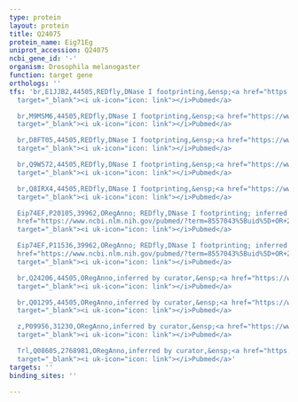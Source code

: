```yaml
---
type: protein
layout: protein
title: Q24075
protein_name: Eig71Eg
uniprot_accession: Q24075
ncbi_gene_id: '-'
organism: Drosophila melanogaster
function: target gene
orthologs: ''
tfs: 'br,E1JJB2,44505,REDfly,DNase I footprinting,&ensp;<a href="https://www.ncbi.nlm.nih.gov/pubmed/?term=8954742%5Buid%5D+OR+20965965%5Buid%5D"
  target="_blank"><i uk-icon="icon: link"></i>Pubmed</a>

  br,M9MSM6,44505,REDfly,DNase I footprinting,&ensp;<a href="https://www.ncbi.nlm.nih.gov/pubmed/?term=8954742%5Buid%5D+OR+20965965%5Buid%5D"
  target="_blank"><i uk-icon="icon: link"></i>Pubmed</a>

  br,D8FT05,44505,REDfly,DNase I footprinting,&ensp;<a href="https://www.ncbi.nlm.nih.gov/pubmed/?term=8954742%5Buid%5D+OR+20965965%5Buid%5D"
  target="_blank"><i uk-icon="icon: link"></i>Pubmed</a>

  br,Q9W572,44505,REDfly,DNase I footprinting,&ensp;<a href="https://www.ncbi.nlm.nih.gov/pubmed/?term=8954742%5Buid%5D+OR+20965965%5Buid%5D"
  target="_blank"><i uk-icon="icon: link"></i>Pubmed</a>

  br,Q8IRX4,44505,REDfly,DNase I footprinting,&ensp;<a href="https://www.ncbi.nlm.nih.gov/pubmed/?term=8954742%5Buid%5D+OR+20965965%5Buid%5D"
  target="_blank"><i uk-icon="icon: link"></i>Pubmed</a>

  Eip74EF,P20105,39962,ORegAnno; REDfly,DNase I footprinting; inferred by curator,&ensp;<a
  href="https://www.ncbi.nlm.nih.gov/pubmed/?term=8557043%5Buid%5D+OR+2208281%5Buid%5D+OR+26578589%5Buid%5D+OR+20965965%5Buid%5D"
  target="_blank"><i uk-icon="icon: link"></i>Pubmed</a>

  Eip74EF,P11536,39962,ORegAnno; REDfly,DNase I footprinting; inferred by curator,&ensp;<a
  href="https://www.ncbi.nlm.nih.gov/pubmed/?term=8557043%5Buid%5D+OR+2208281%5Buid%5D+OR+26578589%5Buid%5D+OR+20965965%5Buid%5D"
  target="_blank"><i uk-icon="icon: link"></i>Pubmed</a>

  br,Q24206,44505,ORegAnno,inferred by curator,&ensp;<a href="https://www.ncbi.nlm.nih.gov/pubmed/?term=8954742%5Buid%5D+OR+26578589%5Buid%5D"
  target="_blank"><i uk-icon="icon: link"></i>Pubmed</a>

  br,Q01295,44505,ORegAnno,inferred by curator,&ensp;<a href="https://www.ncbi.nlm.nih.gov/pubmed/?term=8954742%5Buid%5D+OR+26578589%5Buid%5D"
  target="_blank"><i uk-icon="icon: link"></i>Pubmed</a>

  z,P09956,31230,ORegAnno,inferred by curator,&ensp;<a href="https://www.ncbi.nlm.nih.gov/pubmed/?term=2501151%5Buid%5D+OR+26578589%5Buid%5D"
  target="_blank"><i uk-icon="icon: link"></i>Pubmed</a>

  Trl,Q08605,2768981,ORegAnno,inferred by curator,&ensp;<a href="https://www.ncbi.nlm.nih.gov/pubmed/?term=2501151%5Buid%5D+OR+26578589%5Buid%5D"
  target="_blank"><i uk-icon="icon: link"></i>Pubmed</a>'
targets: ''
binding_sites: ''

---
```

